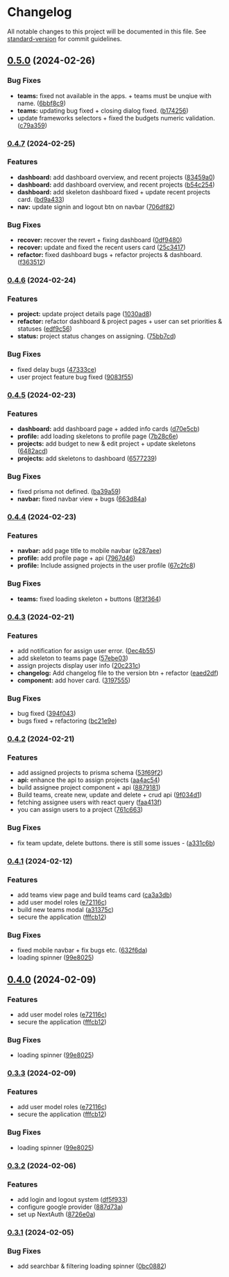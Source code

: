 # Changelog

All notable changes to this project will be documented in this file. See [standard-version](https://github.com/conventional-changelog/standard-version) for commit guidelines.

## [0.5.0](https://github.com/dragon-devs/project-manager/compare/v0.4.7...v0.5.0) (2024-02-26)


### Bug Fixes

* **teams:** fixed not available in the apps. + teams must be unqiue with name. ([6bbf8c9](https://github.com/dragon-devs/project-manager/commit/6bbf8c9a362a0f52d44e2990effd3d0e4c54fbca))
* **teams:** updating bug fixed + closing dialog fixed. ([b174256](https://github.com/dragon-devs/project-manager/commit/b1742567de7154691771d2b1704c66f85d79f1c2))
* update frameworks selectors + fixed the budgets numeric validation. ([c79a359](https://github.com/dragon-devs/project-manager/commit/c79a359b0be3a0252db7b16c589337992bd6286e))

### [0.4.7](https://github.com/dragon-devs/project-manager/compare/v0.4.6...v0.4.7) (2024-02-25)


### Features

* **dashboard:** add dashboard overview, and recent projects ([83459a0](https://github.com/dragon-devs/project-manager/commit/83459a08289e11ca0370ac24b5d4dcf038e9932c))
* **dashboard:** add dashboard overview, and recent projects ([b54c254](https://github.com/dragon-devs/project-manager/commit/b54c2541f22de5b7db5c7203140fa4cdcf7aec78))
* **dashboard:** add skeleton dashboard fixed + update recent projects card. ([bd9a433](https://github.com/dragon-devs/project-manager/commit/bd9a43357c1d2b59a4d93c7dc56f334399ab9901))
* **nav:** update signin and logout btn on navbar ([706df82](https://github.com/dragon-devs/project-manager/commit/706df8205337ea056e7713664b80fd62bc8e5e50))


### Bug Fixes

* **recover:** recover the revert + fixing dashboard ([0df9480](https://github.com/dragon-devs/project-manager/commit/0df94803de8708dfd6329970e848fe43dddf3a66))
* **recover:** update and fixed the recent users card ([25c3417](https://github.com/dragon-devs/project-manager/commit/25c3417f776766c7b12f09607b556ba691095366))
* **refactor:** fixed dashboard bugs + refactor projects & dashboard. ([f363512](https://github.com/dragon-devs/project-manager/commit/f363512c562872adc7513c6d32350843c8b39789))

### [0.4.6](https://github.com/dragon-devs/project-manager/compare/v0.4.5...v0.4.6) (2024-02-24)


### Features

* **project:** update project details page ([1030ad8](https://github.com/dragon-devs/project-manager/commit/1030ad827c3c43a551fdc9ad7a78fa19e7d6b226))
* **refactor:** refactor dashboard & project pages + user can set priorities & statuses ([edf9c56](https://github.com/dragon-devs/project-manager/commit/edf9c5688c0f691441e4b708db89ff6d001f626a))
* **status:** project status changes on assigning. ([75bb7cd](https://github.com/dragon-devs/project-manager/commit/75bb7cd7ca02e0393409b3a0f3c649b864ad8607))


### Bug Fixes

* fixed delay bugs ([47333ce](https://github.com/dragon-devs/project-manager/commit/47333ce15b7ee0eb0c82ae4ff89e3c9b0e3e05c7))
* user project feature bug fixed ([9083f55](https://github.com/dragon-devs/project-manager/commit/9083f556e52bce8a1f835db8b60c1a5ea98c4464))

### [0.4.5](https://github.com/dragon-devs/project-manager/compare/v0.4.4...v0.4.5) (2024-02-23)


### Features

* **dashboard:** add dashboard page + added info cards ([d70e5cb](https://github.com/dragon-devs/project-manager/commit/d70e5cb11aa4413bcba91d4d1790ef436c65b4b5))
* **profile:** add loading skeletons to profile page ([7b28c6e](https://github.com/dragon-devs/project-manager/commit/7b28c6ea85dc570eee669875008c09185b9e3f5a))
* **projects:** add budget to new & edit project + update skeletons ([6482acd](https://github.com/dragon-devs/project-manager/commit/6482acd0120ed1b287db011320301f687f461697))
* **projects:** add skeletons to dashboard ([6577239](https://github.com/dragon-devs/project-manager/commit/6577239bf9c2c20f4d3aa885975ec5bdee9ea725))


### Bug Fixes

* fixed prisma not defined. ([ba39a59](https://github.com/dragon-devs/project-manager/commit/ba39a59d84df48d524c83a443c6043cb9b98be46))
* **navbar:** fixed navbar view + bugs ([663d84a](https://github.com/dragon-devs/project-manager/commit/663d84a45f432732c7f5458f815204f1c2b8679e))

### [0.4.4](https://github.com/dragon-devs/project-manager/compare/v0.4.3...v0.4.4) (2024-02-23)


### Features

* **navbar:** add page title to mobile navbar ([e287aee](https://github.com/dragon-devs/project-manager/commit/e287aeef8d8e84bf5b85b60919b601fba9dc70b9))
* **profile:** add profile page + api ([7967d46](https://github.com/dragon-devs/project-manager/commit/7967d465c8ba17a3132fcd10fd6df2115a7893d2))
* **profile:** Include assigned projects in the user profile ([67c2fc8](https://github.com/dragon-devs/project-manager/commit/67c2fc868073b156b2ce1f0ab73206b65bd1c78c))


### Bug Fixes

* **teams:** fixed loading skeleton + buttons ([8f3f364](https://github.com/dragon-devs/project-manager/commit/8f3f364b044dc8f9ff99fa8dd4bd1dcd0f1e666d))

### [0.4.3](https://github.com/dragon-devs/project-manager/compare/v0.4.2...v0.4.3) (2024-02-21)


### Features

* add notification for assign user error. ([0ec4b55](https://github.com/dragon-devs/project-manager/commit/0ec4b558306dbcd4554b4db546b7cdf0bc999983))
* add skeleton to teams page ([57ebe03](https://github.com/dragon-devs/project-manager/commit/57ebe03e9ac5dd0127c61069b6db7d3fddece73b))
* assign projects display user info ([20c231c](https://github.com/dragon-devs/project-manager/commit/20c231ce53ba62091d9349356e58a5311a6d1745))
* **changelog:** Add changelog file to the version btn + refactor ([eaed2df](https://github.com/dragon-devs/project-manager/commit/eaed2df61fbc0c3e00a0f02e79401d47ae45b0e0))
* **component:** add hover card. ([3197555](https://github.com/dragon-devs/project-manager/commit/3197555ff1f05212a5c6d007f3077750550b5329))


### Bug Fixes

*  bug fixed ([394f043](https://github.com/dragon-devs/project-manager/commit/394f043d8d586a7d25a2b74f41956d144995c2e6))
* bugs fixed + refactoring ([bc21e9e](https://github.com/dragon-devs/project-manager/commit/bc21e9e8b416180166a947dd9103c5098f445184))

### [0.4.2](https://github.com/dragon-devs/project-manager/compare/v0.4.1...v0.4.2) (2024-02-21)


### Features

* add assigned projects to prisma schema ([53f69f2](https://github.com/dragon-devs/project-manager/commit/53f69f28bf4543c45c496e581718b0ffb7e1114a))
* **api:** enhance the api to assign projects ([aa4ac54](https://github.com/dragon-devs/project-manager/commit/aa4ac54fdfdc096954fcce94ffc8bd45631e1151))
* build assignee project component + api ([8879181](https://github.com/dragon-devs/project-manager/commit/8879181c427f85b40293d8d2304aa034f3ee96dc))
* Build teams, create new, update and delete + crud api ([9f034d1](https://github.com/dragon-devs/project-manager/commit/9f034d17f6ddc8ac50d2b7ea8221871f9b40f4b5))
* fetching assignee users with react query ([faa413f](https://github.com/dragon-devs/project-manager/commit/faa413f5bc3fabff2a7caa2a4f0b46cd45cd3fd8))
* you can assign users to a project ([761c663](https://github.com/dragon-devs/project-manager/commit/761c6637c3e4b24f88236377d042b3951a5b28e9))


### Bug Fixes

* fix team update, delete buttons. there is still some issues - ([a331c6b](https://github.com/dragon-devs/project-manager/commit/a331c6beb24625c01875ba9ebe41c504c23735fc))

### [0.4.1](https://github.com/dragon-devs/project-manager/compare/v0.3.2...v0.4.1) (2024-02-12)


### Features

* add teams view page and build teams card ([ca3a3db](https://github.com/dragon-devs/project-manager/commit/ca3a3db50f180ab3258abf81f9fffeaf227bf180))
* add user model roles ([e72116c](https://github.com/dragon-devs/project-manager/commit/e72116c87d95ab5a7401c5a3e1787564d95ac614))
* build new teams modal ([a31375c](https://github.com/dragon-devs/project-manager/commit/a31375c54c3e247151db07e4a9a3bc58f3abd3f6))
* secure the application ([fffcb12](https://github.com/dragon-devs/project-manager/commit/fffcb128cb38f10dc9ffdbe6a65a339b3492200f))


### Bug Fixes

* fixed mobile navbar + fix bugs etc. ([632f6da](https://github.com/dragon-devs/project-manager/commit/632f6dac44b383bc0675ef1bbbdb8b886aa86bd7))
* loading spinner ([99e8025](https://github.com/dragon-devs/project-manager/commit/99e802523a686b2d7ca19b26580f2f416ba52d70))

## [0.4.0](https://github.com/dragon-devs/project-manager/compare/v0.3.2...v0.4.0) (2024-02-09)


### Features

* add user model roles ([e72116c](https://github.com/dragon-devs/project-manager/commit/e72116c87d95ab5a7401c5a3e1787564d95ac614))
* secure the application ([fffcb12](https://github.com/dragon-devs/project-manager/commit/fffcb128cb38f10dc9ffdbe6a65a339b3492200f))


### Bug Fixes

* loading spinner ([99e8025](https://github.com/dragon-devs/project-manager/commit/99e802523a686b2d7ca19b26580f2f416ba52d70))

### [0.3.3](https://github.com/dragon-devs/project-manager/compare/v0.3.2...v0.3.3) (2024-02-09)


### Features

* add user model roles ([e72116c](https://github.com/dragon-devs/project-manager/commit/e72116c87d95ab5a7401c5a3e1787564d95ac614))
* secure the application ([fffcb12](https://github.com/dragon-devs/project-manager/commit/fffcb128cb38f10dc9ffdbe6a65a339b3492200f))


### Bug Fixes

* loading spinner ([99e8025](https://github.com/dragon-devs/project-manager/commit/99e802523a686b2d7ca19b26580f2f416ba52d70))

### [0.3.2](https://github.com/dragon-devs/project-manager/compare/v0.3.1...v0.3.2) (2024-02-06)


### Features

* add login and logout system ([df5f933](https://github.com/dragon-devs/project-manager/commit/df5f933038446fb022315c0697b30e3513dead9c))
* configure google provider ([887d73a](https://github.com/dragon-devs/project-manager/commit/887d73a35493d0207274d5ac42271335a866ba72))
* set up NextAuth ([8726e0a](https://github.com/dragon-devs/project-manager/commit/8726e0aeeb5b18bebe0d2d83a130eec4d0f9b6fc))

### [0.3.1](https://github.com/dragon-devs/project-manager/compare/v0.3.0...v0.3.1) (2024-02-05)


### Bug Fixes

* add searchbar & filtering loading spinner ([0bc0882](https://github.com/dragon-devs/project-manager/commit/0bc0882459ce6a50505900d362aeca064593eba0))
